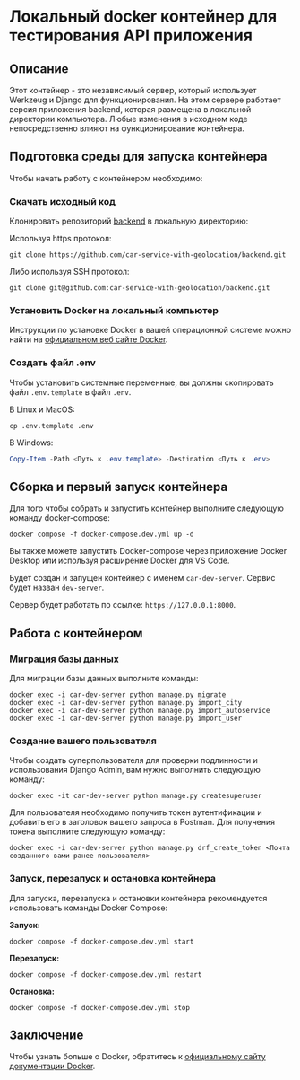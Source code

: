 # Локальный docker контейнер для тестирования API приложения

## Описание

Этот контейнер - это независимый сервер, который использует Werkzeug и Django для функционирования. На этом сервере работает версия приложения backend, которая размещена в локальной директории компьютера. Любые изменения в исходном коде непосредственно влияют на функционирование контейнера.

## Подготовка среды для запуска контейнера

Чтобы начать работу с контейнером необходимо:

### Скачать исходный код

Клонировать репозиторий [backend](https://github.com/car-service-with-geolocation/backend) в локальную директорию:

Используя https протокол:

```shell
git clone https://github.com/car-service-with-geolocation/backend.git
```

Либо используя SSH протокол:

```shell
git clone git@github.com:car-service-with-geolocation/backend.git
```

### Установить Docker на локальный компьютер

Инструкции по установке Docker в вашей операционной системе можно найти на [официальном веб сайте Docker](https://docs.docker.com/get-docker/).

### Создать файл .env

Чтобы установить системные переменные, вы должны скопировать файл `.env.template` в файл `.env`.

В Linux и MacOS:

```shell
cp .env.template .env
```

В Windows:

```powershell
Copy-Item -Path <Путь к .env.template> -Destination <Путь к .env>
```

## Сборка и первый запуск контейнера

Для того чтобы собрать и запустить контейнер выполните следующую команду docker-compose:

```shell
docker compose -f docker-compose.dev.yml up -d
```

Вы также можете запустить Docker-compose через приложение Docker Desktop или используя расширение Docker для VS Code.

Будет создан и запущен контейнер с именем `car-dev-server`. Сервис будет назван `dev-server`.

Сервер будет работать по ссылке: `https://127.0.0.1:8000`.

## Работа с контейнером

### Миграция базы данных

Для миграции базы данных выполните команды:

```shell
docker exec -i car-dev-server python manage.py migrate
docker exec -i car-dev-server python manage.py import_city
docker exec -i car-dev-server python manage.py import_autoservice
docker exec -i car-dev-server python manage.py import_user
```

### Создание вашего пользователя

Чтобы создать суперпользователя для проверки подлинности и использования Django Admin, вам нужно выполнить следующую команду:

```shell
docker exec -it car-dev-server python manage.py createsuperuser
```

Для пользователя необходимо получить токен аутентификации и добавить его в заголовок вашего запроса в Postman. Для получения токена выполните следующую команду:

```shell
docker exec -i car-dev-server python manage.py drf_create_token <Почта созданного вами ранее пользователя>
```

### Запуск, перезапуск и остановка контейнера

Для запуска, перезапуска и остановки контейнера рекомендуется использовать команды Docker Compose:

**Запуск:**

```shell
docker compose -f docker-compose.dev.yml start
```

**Перезапуск:**

```shell
docker compose -f docker-compose.dev.yml restart
```

**Остановка:**

```shell
docker compose -f docker-compose.dev.yml stop
```

## Заключение

Чтобы узнать больше о Docker, обратитесь к [официальному сайту документации Docker](https://docs.docker.com/).
